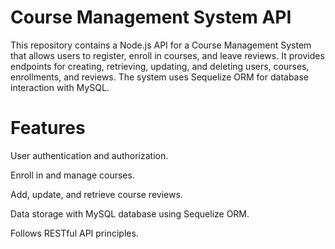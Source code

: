 ﻿# Course Management System API
This repository contains a Node.js API for a Course Management System that allows users to register, enroll in courses, and leave reviews. It provides endpoints for creating, retrieving, updating, and deleting users, courses, enrollments, and reviews. The system uses Sequelize ORM for database interaction with MySQL.

# Features
User authentication and authorization.

Enroll in and manage courses.

Add, update, and retrieve course reviews.

Data storage with MySQL database using Sequelize ORM.

Follows RESTful API principles.
